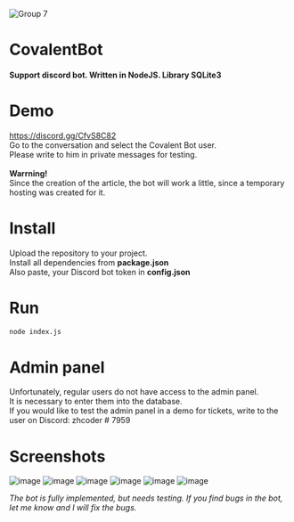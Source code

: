 ![Group 7](https://user-images.githubusercontent.com/49750349/126865834-a0f6a3db-4620-4aa1-be01-67fba21901fc.jpg)

# CovalentBot
<h4>Support discord bot. Written in NodeJS. Library SQLite3</h4>


# Demo
https://discord.gg/CfvS8C82</br>
Go to the conversation and select the Covalent Bot user.</br>
Please write to him in private messages for testing.</br>
</br>
<b>Warrning!</b></br>
Since the creation of the article, the bot will work a little, since a temporary hosting was created for it.

# Install
Upload the repository to your project.</br>
Install all dependencies from <b>package.json</b></br>
Also paste, your Discord bot token in <b>config.json</b></br>

# Run
```sh
node index.js
```

# Admin panel
Unfortunately, regular users do not have access to the admin panel.</br>
It is necessary to enter them into the database.</br>
If you would like to test the admin panel in a demo for tickets, write to the user on Discord: zhcoder # 7959</br>

# Screenshots

![image](https://user-images.githubusercontent.com/49750349/126867513-a38c2c8a-ea4d-480b-9e13-09442747a150.png)
![image](https://user-images.githubusercontent.com/49750349/126867517-164e53fe-e8a2-410a-aef0-4a59d7fcca2f.png)
![image](https://user-images.githubusercontent.com/49750349/126867525-26be8e91-dcc4-4666-9f90-73bdde5b2a91.png)
![image](https://user-images.githubusercontent.com/49750349/126867528-4d9d80c3-f181-496c-a43e-5f97e63e2fa7.png)
![image](https://user-images.githubusercontent.com/49750349/126867535-69b83bf7-276a-4126-8c9d-f0b7a35aa8af.png)
![image](https://user-images.githubusercontent.com/49750349/126867550-67311512-e3eb-4500-967d-7668c96ad7d6.png)


<i>The bot is fully implemented, but needs testing. If you find bugs in the bot, let me know and I will fix the bugs.</i>

